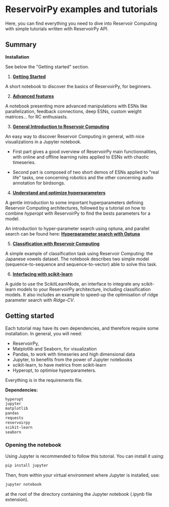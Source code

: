# ReservoirPy examples and tutorials

Here, you can find everything you need to dive into Reservoir Computing with simple tutorials written
with ReservoirPy API.

## Summary

**Installation**

See below the "Getting started" section.

1. **[Getting Started](./1-Getting_Started.ipynb)**

A short notebook to discover the basics of ReservoirPy, for beginners.

2. **[Advanced features](./2-Advanced_Features.ipynb)**

A notebook presenting more advanced manipulations with ESNs like parallelization,
feedback connections, deep ESNs, custom weight matrices... for RC enthusiasts.

3. **[General Introduction to Reservoir Computing](./3-General_Introduction_to_Reservoir_Computing.ipynb)**

An easy way to discover Reservoir Computing in general, with nice visualizations in a Jupyter notebook.

- First part gives a good overview of ReservoirPy main functionnalities, with online and offline learning rules applied to ESNs
with chaotic timeseries.

- Second part is composed of two short demos of ESNs applied to "real life" tasks, one concerning robotics and the other
concerning audio annotation for birdsongs.

4. **[Understand and optimize hyperparameters](4-Understand_and_optimize_hyperparameters.ipynb)**

A gentle introduction to some important hyperparameters defining Reservoir Computing architectures,
followed by a tutorial on how to combine *hyperopt* with ReservoirPy to find the bests parameters for a model.

An introduction to hyper-parameter search using optuna, and parallel search can be found here: **[Hyperparameter search with Optuna](./4.a-Hyperparameter%20search%20with%20Optuna/)**

5. **[Classification with Reservoir Computing](5-Classification-with-RC.ipynb)**

A simple example of classification task using Reservoir Computing: the Japanese vowels dataset.
The notebook describes two simple model (sequence-to-sequence and sequence-to-vector) able to solve
this task.

6. **[Interfacing with scikit-learn](6-Interfacing_with_scikit-learn.ipynb)**

A guide to use the ScikitLearnNode, an interface to integrate any scikit-learn models to
your ReservoirPy architecture, including classification models. It also includes an example to speed-up the optimisation of ridge parameter search with *Ridge-CV*.


## Getting started

Each tutorial may have its own dependencies, and therefore require some installation.
In general, you will need:
- ReservoirPy,
- Matplotlib and Seaborn, for visualization
- Pandas, to work with timeseries and high dimensional data
- Jupyter, to benefits from the power of Jupyter notebooks
- scikit-learn, to have metrics from scikit-learn
- Hyperopt, to optimise hyperparameters.

Everything is in the requirements file.


**Dependencies:**
```txt
hyperopt
jupyter
matplotlib
pandas
requests
reservoirpy
scikit-learn
seaborn
```

### Opening the notebook

Using Jupyter is recommended to follow this tutorial. You can install it using:

```bash
pip install jupyter
```

Then, from within your virtual environment where Jupyter is installed, use:

```bash
jupyter notebook
```
at the root of the directory containing the Jupyter notebook (.ipynb file extension).
